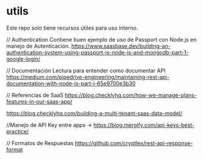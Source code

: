 # utils
Este repo solo tiene recursos útiles para uso interno.

// Authentication
Contiene buen ejemplo de uso de Passport con Node.js en manejo de Autenticación.
https://www.saasbase.dev/building-an-authentication-system-using-passport-js-node-js-and-mongodb-part-1-google-login/



// Documentación
Lectura para entender como documentar API
https://medium.com/pipedrive-engineering/maintaining-rest-api-documentation-with-node-js-part-i-65e9700e3b30


// Referencias de SaaS
https://blog.checklyhq.com/how-we-manage-plans-features-in-our-saas-app/

https://blog.checklyhq.com/building-a-multi-tenant-saas-data-model/

//Manejo de API Key entre apps -> https://blog.mergify.com/api-keys-best-practice/


// Formatos de Respuestas
https://github.com/cryptlex/rest-api-response-format

